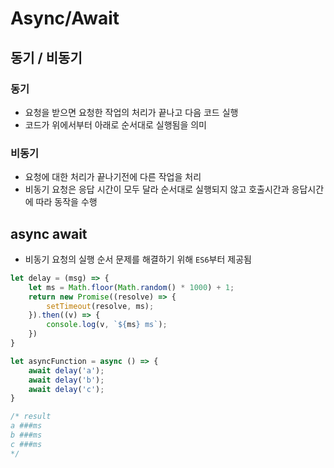 # Async/Await
## 동기 / 비동기
### 동기
- 요청을 받으면 요청한 작업의 처리가 끝나고 다음 코드 실행
- 코드가 위에서부터 아래로 순서대로 실행됨을 의미

### 비동기
- 요청에 대한 처리가 끝나기전에 다른 작업을 처리
- 비동기 요청은 응답 시간이 모두 달라 순서대로 실행되지 않고 호출시간과 응답시간에 따라 동작을 수행

## async await
- 비동기 요청의 실행 순서 문제를 해결하기 위해 `ES6`부터 제공됨
```js
let delay = (msg) => {
    let ms = Math.floor(Math.random() * 1000) + 1;
    return new Promise((resolve) => {
        setTimeout(resolve, ms);
    }).then((v) => {
        console.log(v, `${ms} ms`);
    })
}

let asyncFunction = async () => {
    await delay('a');
    await delay('b');
    await delay('c');
}

/* result
a ###ms
b ###ms
c ###ms
*/
```